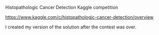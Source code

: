 Histopathologic Cancer Detection Kaggle competition

https://www.kaggle.com/c/histopathologic-cancer-detection/overview

I created my version of the solution after the contest was over.


